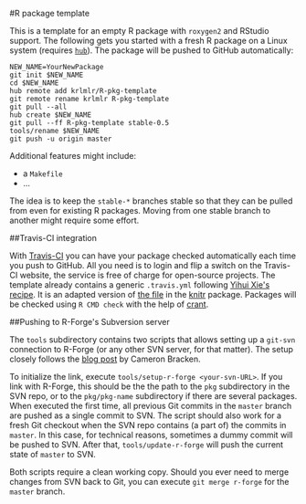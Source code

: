 #R package template

This is a template for an empty R package with `roxygen2` and RStudio support.
The following gets you started with a fresh R package on a Linux system
(requires [`hub`](http://defunkt.io/hub/)).
The package will be pushed to GitHub automatically:

    NEW_NAME=YourNewPackage
    git init $NEW_NAME
    cd $NEW_NAME
    hub remote add krlmlr/R-pkg-template
    git remote rename krlmlr R-pkg-template
    git pull --all
    hub create $NEW_NAME
    git pull --ff R-pkg-template stable-0.5
    tools/rename $NEW_NAME
    git push -u origin master

Additional features might include:

- a `Makefile`
- ...

The idea is to keep the `stable-*` branches stable so that they can be pulled
from even for existing R packages. Moving from one stable branch to another
might require some effort.


##Travis-CI integration

With [Travis-CI](https://travis-ci.org/) you can have your package checked
automatically each time you push to GitHub. All you need is to login and
flip a switch on the Travis-CI website,
the service is free of charge for open-source projects.
The template already contains a generic `.travis.yml` following
[Yihui Xie's recipe](http://yihui.name/en/2013/04/travis-ci-general-purpose/).
It is an adapted version of
[the file](https://github.com/yihui/knitr/blob/master/.travis.yml)
in the [knitr](http://yihui.name/knitr/) package.
Packages will be checked using `R CMD check` with the help of
[crant](https://github.com/krlmlr/crant).


##Pushing to R-Forge's Subversion server

The `tools` subdirectory contains two scripts that allows setting up a `git-svn`
connection to R-Forge (or any other SVN server, for that matter). The setup
closely follows the [blog post](http://cameron.bracken.bz/git-with-r-forge)
by Cameron Bracken.

To initialize the link, execute `tools/setup-r-forge <your-svn-URL>`. If you
link with R-Forge, this should be the the path to the `pkg` subdirectory in the
SVN repo, or to the `pkg/pkg-name` subdirectory if there are several packages.
When executed the first time, all previous Git commits in the `master` branch
are pushed as a single
commit to SVN. The script should also work for a fresh Git checkout when
the SVN repo contains (a part of) the commits in `master`. In this case,
for technical reasons, sometimes a dummy commit will be pushed to SVN.
After that, `tools/update-r-forge` will push the current state of `master` to
SVN.

Both scripts require a clean working copy. Should you ever need to merge changes
from SVN back to Git, you can execute `git merge r-forge` for the
`master` branch.
